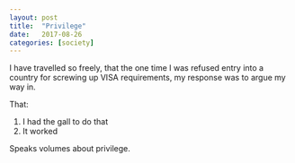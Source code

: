 ```yaml
---
layout: post
title:  "Privilege"
date:   2017-08-26
categories: [society]
---
```


I have travelled so freely, that the one time I was refused entry into a country for screwing up VISA requirements, my response was to argue my way in.

That:
1. I had the gall to do that
2. It worked

Speaks volumes about privilege.
